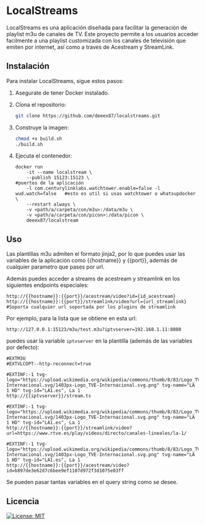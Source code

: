 # LocalStreams

LocalStreams es una aplicación diseñada para facilitar la generación de playlist m3u de canales de TV. Este proyecto permite a los usuarios acceder facilmente a una playlist customizada con los canales de televisión que emiten por internet, así como a traves de Acestream y StreamLink.

## Instalación

Para instalar LocalStreams, sigue estos pasos:

1. Asegurate de tener Docker instalado.

2. Clona el repositorio:
    ```bash
    git clone https://github.com/deeex87/localstreams.git
    ```
3. Construye la imagen:
    ```bash
    chmod +x build.sh
    ./build.sh
    ```
4. Ejecuta el contenedor:
    ```
    docker run 
        -it --name localstream \
        --publish 15123:15123 \                                             #puertos de la aplicación
        -l com.centurylinklabs.watchtower.enable=false -l wud.watch=false   #esto es util si usas watchtower o whatsupdocker \
        --restart always \
        -v <path/a/carpeta/con/m3u>:/data/m3u \
        -v <path/a/carpeta/con/picon>:/data/picon \ 
        deeex87/localstream
    ```

## Uso

Las plantillas m3u admiten el formato jinja2, por lo que puedes usar las variables de la aplicación como {{hostname}} y {{port}}, además de cualquier parametro que pases por url. 

Además puedes acceder a streams de acestream y streamlink en los siguientes endpoints especiales:

    http://{{hostname}}:{{port}}/acestream/video?id={id_acestream}
    http://{{hostname}}:{{port}}/streamlink/video?url={url_streamlink} #Soporta cualquier url soportada por los plugins de streamlink

Por ejemplo, para la lista que se obtiene en esta url:

    http://127.0.0.1:15123/m3u/test.m3u?iptvserver=192.168.1.11:8080

puedes usar la variable `iptvserver` en la plantilla (además de las variables por defecto):

    #EXTM3U
    #EXTVLCOPT--http-reconnect=true

    #EXTINF:-1 tvg-logo="https://upload.wikimedia.org/wikipedia/commons/thumb/8/83/Logo_TVE-Internacional.svg/1403px-Logo_TVE-Internacional.svg.png" tvg-name="LA 1 HD" tvg-id="LA1.es", La 1
    http://{{iptvserver}}/stream.ts

    #EXTINF:-1 tvg-logo="https://upload.wikimedia.org/wikipedia/commons/thumb/8/83/Logo_TVE-Internacional.svg/1403px-Logo_TVE-Internacional.svg.png" tvg-name="LA 1 HD" tvg-id="LA1.es", La 1
    http://{{hostname}}:{{port}}/streamlink/video?url=https://www.rtve.es/play/videos/directo/canales-lineales/la-1/

    #EXTINF:-1 tvg-logo="https://upload.wikimedia.org/wikipedia/commons/thumb/8/83/Logo_TVE-Internacional.svg/1403px-Logo_TVE-Internacional.svg.png" tvg-name="LA 1 HD" tvg-id="LA1.es", La 1
    http://{{hostname}}:{{port}}/acestream/video?id=b897de3e62d7c6bee9ef1107d972f3d1075e03ff

Se pueden pasar tantas variables en el query string como se desee.

## Licencia
[![License: MIT](https://img.shields.io/badge/License-MIT-yellow.svg)](https://opensource.org/licenses/MIT)